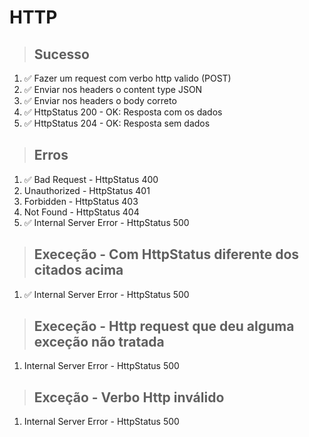 # HTTP

> ## Sucesso
1. ✅ Fazer um request com verbo http valido (POST)
2. ✅ Enviar nos headers o content type JSON
3. ✅ Enviar nos headers o body correto
4. ✅ HttpStatus 200 - OK: Resposta com os dados
5. ✅ HttpStatus 204 - OK: Resposta sem dados

> ## Erros
1. ✅ Bad Request - HttpStatus 400
2. Unauthorized - HttpStatus 401
3. Forbidden - HttpStatus 403
4. Not Found - HttpStatus 404
5. ✅ Internal Server Error - HttpStatus 500

> ## Execeção - Com HttpStatus diferente dos citados acima
1. ✅ Internal Server Error - HttpStatus 500

> ## Execeção - Http request que deu alguma exceção não tratada
1. Internal Server Error - HttpStatus 500

> ## Exceção - Verbo Http inválido
1. Internal Server Error - HttpStatus 500
